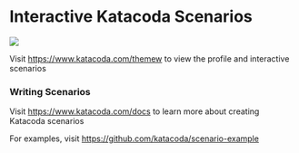 # Interactive Katacoda Scenarios

[![](http://shields.katacoda.com/katacoda/themew/count.svg)](https://www.katacoda.com/themew "Get your profile on Katacoda.com")

Visit https://www.katacoda.com/themew to view the profile and interactive scenarios

### Writing Scenarios
Visit https://www.katacoda.com/docs to learn more about creating Katacoda scenarios

For examples, visit https://github.com/katacoda/scenario-example
